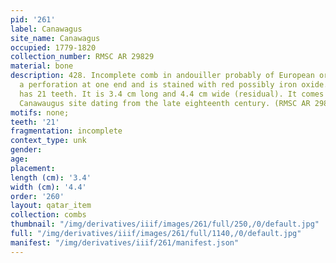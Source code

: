 ```yaml
---
pid: '261'
label: Canawagus
site_name: Canawagus
occupied: 1779-1820
collection_number: RMSC AR 29829
material: bone
description: 428. Incomplete comb in andouiller probably of European origin. It has
  a perforation at one end and is stained with red possibly iron oxide. It currently
  has 21 teeth. It is 3.4 cm long and 4.4 cm wide (residual). It comes from the seneca
  Canawaugus site dating from the late eighteenth century. (RMSC AR 29829
motifs: none;
teeth: '21'
fragmentation: incomplete
context_type: unk
gender:
age:
placement:
length (cm): '3.4'
width (cm): '4.4'
order: '260'
layout: qatar_item
collection: combs
thumbnail: "/img/derivatives/iiif/images/261/full/250,/0/default.jpg"
full: "/img/derivatives/iiif/images/261/full/1140,/0/default.jpg"
manifest: "/img/derivatives/iiif/261/manifest.json"
---
```


